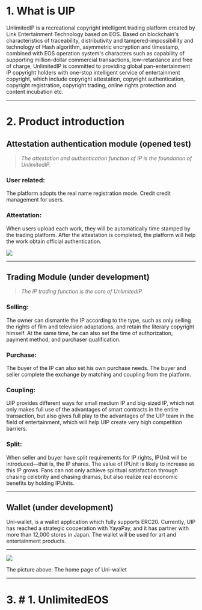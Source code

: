 # **1. What is UIP**

UnlimitedIP is a recreational copyright intelligent trading platform created by Link Entertainment Technology based on EOS.  Based on blockchain's characteristics of traceability, distributivity and tampered-impossibillity and technology of Hash algorithm, asymmetric encryption and timestamp, combined with EOS operation system's characters such as capability of supporting million-dollar commercial transactions, low-retardance and free of charge, UnlimitedIP is committed to providing global pan-entertainment IP copyright holders with one-stop intelligent service of entertainment copyright, which include copyright attestation, copyright authentication, copyright registration, copyright trading, online rights protection and content incubation etc.

____

# **2. Product introduction**

## Attestation authentication module (opened test)

>_The attestation and authentication function of IP is the foundation of UnlimitedIP._

### User related: 

The platform adopts the real name registration mode. Credit credit management for users.

### Attestation: 

When users upload each work, they will be automatically time stamped by the trading platform. After the attestation is completed, the platform will help the work obtain official authentication.

![](https://steemitimages.com/DQmTGgieNSnCrYkjLYLecgBH7FktwQmrAbLDtHxvS6aMEAo/image.png)

____

## Trading Module (under development)

>_The IP trading function is the core of UnlimitedIP._

### Selling: 

The owner can dismantle the IP according to the type, such as only selling the rights of film and television adaptations, and retain the literary copyright himself. At the same time, he can also set the time of authorization, payment method, and purchaser qualification.

### Purchase: 

The buyer of the IP can also set his own purchase needs. The buyer and seller complete the exchange  by matching and coupling from  the platform.

### Coupling: 

UIP provides different ways for small  medium IP and big-sized IP, which not only makes full use of the advantages of smart contracts in the entire transaction, but also gives full play to the advantages of the UIP team in the field of entertainment, which will help UIP create very high competition barriers.

### Split:

When seller and buyer have split requirements for IP rights, IPUnit will be introduced—that is, the IP shares. The value of IPUnit is likely to increase as this IP grows. Fans can not only achieve spiritual satisfaction through chasing celebrity and chasing dramas, but also realize real economic benefits by holding IPUnits.

____

## Wallet (under development)

Uni-wallet, is a wallet application which fully supports ERC20. Currently, UIP has reached a strategic cooperation with YayaPay, and it has partner with more than 12,000 stores in Japan. The wallet will be used for art and entertainment products.

____

![](http://m.qpic.cn/psb?/V11hfwR51tpuHu/*8L9oyXROMjFcf9VU23yuMpZCqvIvJchMoIH10JhamU!/b/dDEBAAAAAAAA&bo=fAGjAgAAAAARB.w!&rf=viewer_4)

The picture above: The home page of Uni-wallet 
____

# 3. # **1. UnlimitedEOS**
